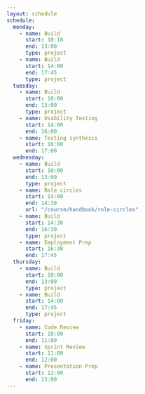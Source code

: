 ```yaml
---
layout: schedule
schedule:
  monday:
    - name: Build
      start: 10:10
      end: 13:00
      type: project
    - name: Build
      start: 14:00
      end: 17:45
      type: project
  tuesday:
    - name: Build
      start: 10:00
      end: 13:00
      type: project
    - name: Usability Testing
      start: 14:00
      end: 16:00
    - name: Testing synthesis
      start: 16:00
      end: 17:00
  wednesday:
    - name: Build
      start: 10:00
      end: 13:00
      type: project
    - name: Role circles
      start: 14:00
      end: 14:30
      url: "/course/handbook/role-circles"
    - name: Build
      start: 14:30
      end: 16:30
      type: project
    - name: Employment Prep
      start: 16:30
      end: 17:45
  thursday:
    - name: Build
      start: 10:00
      end: 13:00
      type: project
    - name: Build
      start: 14:00
      end: 17:45
      type: project
  friday:
    - name: Code Review
      start: 10:00
      end: 11:00
    - name: Sprint Review
      start: 11:00
      end: 12:00
    - name: Presentation Prep
      start: 12:00
      end: 13:00
---
```

